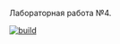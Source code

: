 Лабораторная работа №4.

[![build](https://github.com/KoReSh2299/Lab4Db/actions/workflows/dotnet-desktop.yml/badge.svg)](https://github.com/KoReSh2299/Lab4Db/actions/workflows/dotnet-desktop.yml)
